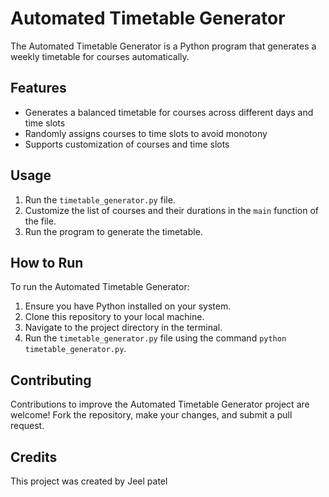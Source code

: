 # Automated Timetable Generator

The Automated Timetable Generator is a Python program that generates a weekly timetable for courses automatically.

## Features

- Generates a balanced timetable for courses across different days and time slots
- Randomly assigns courses to time slots to avoid monotony
- Supports customization of courses and time slots

## Usage

1. Run the `timetable_generator.py` file.
2. Customize the list of courses and their durations in the `main` function of the file.
3. Run the program to generate the timetable.

## How to Run

To run the Automated Timetable Generator:

1. Ensure you have Python installed on your system.
2. Clone this repository to your local machine.
3. Navigate to the project directory in the terminal.
4. Run the `timetable_generator.py` file using the command `python timetable_generator.py`.

## Contributing

Contributions to improve the Automated Timetable Generator project are welcome! Fork the repository, make your changes, and submit a pull request.

## Credits

This project was created by Jeel patel
